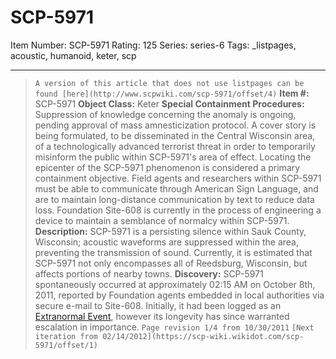 # SCP-5971
Item Number: SCP-5971
Rating: 125
Series: series-6
Tags: _listpages, acoustic, humanoid, keter, scp

---

> `A version of this article that does not use listpages can be found [here](http://www.scpwiki.com/scp-5971/offset/4)`
**Item #:** SCP-5971
**Object Class:** Keter
**Special Containment Procedures:** Suppression of knowledge concerning the anomaly is ongoing, pending approval of mass amnesticization protocol. A cover story is being formulated, to be disseminated in the Central Wisconsin area, of a technologically advanced terrorist threat in order to temporarily misinform the public within SCP-5971's area of effect.
Locating the epicenter of the SCP-5971 phenomenon is considered a primary containment objective. Field agents and researchers within SCP-5971 must be able to communicate through American Sign Language, and are to maintain long-distance communication by text to reduce data loss.
Foundation Site-608 is currently in the process of engineering a device to maintain a semblance of normalcy within SCP-5971.
**Description:** SCP-5971 is a persisting silence within Sauk County, Wisconsin; acoustic waveforms are suppressed within the area, preventing the transmission of sound. Currently, it is estimated that SCP-5971 not only encompasses all of Reedsburg, Wisconsin, but affects portions of nearby towns.
**Discovery:** SCP-5971 spontaneously occurred at approximately 02:15 AM on October 8th, 2011, reported by Foundation agents embedded in local authorities via secure e-mail to Site-608. Initially, it had been logged as an [Extranormal Event](http://www.scp-wiki.net/log-of-extranormal-events), however its longevity has since warranted escalation in importance.
`Page revision 1/4 from 10/30/2011`
`[Next iteration from 02/14/2012](https://scp-wiki.wikidot.com/scp-5971/offset/1)`
  

  